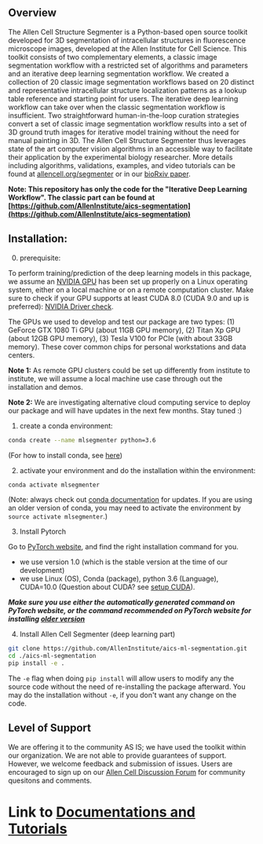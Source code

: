 ## Overview

The Allen Cell Structure Segmenter is a Python-based open source toolkit developed for 3D segmentation of intracellular structures in fluorescence microscope images, developed at the Allen Institute for Cell Science. This toolkit consists of two complementary elements, a classic image segmentation workflow with a restricted set of algorithms and parameters and an iterative deep learning segmentation workflow. We created a collection of 20 classic image segmentation workflows based on 20 distinct and representative intracellular structure localization patterns as a lookup table reference and starting point for users. The iterative deep learning workflow can take over when the classic segmentation workflow is insufficient. Two straightforward human-in-the-loop curation strategies convert a set of classic image segmentation workflow results into a set of 3D ground truth images for iterative model training without the need for manual painting in 3D. The Allen Cell Structure Segmenter thus leverages state of the art computer vision algorithms in an accessible way to facilitate their application by the experimental biology researcher. More details including algorithms, validations, examples, and video tutorials can be found at [allencell.org/segmenter](allencell.org/segmenter) or in our [bioRxiv paper](https://www.biorxiv.org/content/10.1101/491035v1).

**Note: This repository has only the code for the "Iterative Deep Learning Workflow". The classic part can be found at [https://github.com/AllenInstitute/aics-segmentation](https://github.com/AllenInstitute/aics-segmentation)**

## Installation:

0. prerequisite:

To perform training/prediction of the deep learning models in this package, we assume an [NVIDIA GPU](https://www.nvidia.com/en-us/deep-learning-ai/developer/) has been set up properly on a Linux operating system, either on a local machine or on a remote computation cluster. Make sure to check if your GPU supports at least CUDA 8.0 (CUDA 9.0 and up is preferred): [NVIDIA Driver check](https://www.nvidia.com/Download/index.aspx?lang=en-us).

The GPUs we used to develop and test our package are two types: (1) GeForce GTX 1080 Ti GPU (about 11GB GPU memory), (2) Titan Xp GPU (about 12GB GPU memory), (3) Tesla V100 for PCIe (with about 33GB memory). These cover common chips for personal workstations and data centers.

**Note 1:** As remote GPU clusters could be set up differently from institute to institute, we will assume a local machine use case through out the installation and demos.

**Note 2:** We are investigating alternative cloud computing service to deploy our package and will have updates in the next few months. Stay tuned :)  


1. create a conda environment: 

```bash
conda create --name mlsegmenter python=3.6
```

(For how to install conda, see [here](https://docs.conda.io/projects/conda/en/latest/user-guide/install/index.html#installing-conda-on-a-system-that-has-other-python-installations-or-packages))

2. activate your environment and do the installation within the environment:

```bash 
conda activate mlsegmenter 
```

(Note: always check out [conda documentation](https://docs.conda.io/projects/conda/en/latest/user-guide/tasks/manage-environments.html#activating-an-environment) for updates. If you are using an older version of conda, you may need to activate the environment by `source activate mlsegmenter`.)

3. Install Pytorch

Go to [PyTorch website](https://pytorch.org/get-started/locally/), and find the right installation command for you. 

* we use version 1.0 (which is the stable version at the time of our development)
* we use Linux (OS), Conda (package), python 3.6 (Language), CUDA=10.0 (Question about CUDA? see [setup CUDA](./docs/check_cuda.md)). 

***Make sure you use either the automatically generated command on PyTorch website, or the command recommended on PyTorch website for installing [older version](https://pytorch.org/get-started/previous-versions/)***



4. Install Allen Cell Segmenter (deep learning part)

```bash
git clone https://github.com/AllenInstitute/aics-ml-segmentation.git
cd ./aics-ml-segmentation
pip install -e .
```

The `-e` flag when doing `pip install` will allow users to modify any the source code without the need of re-installing the package afterward. You may do the installation without `-e`, if you don't want any change on the code.

## Level of Support
We are offering it to the community AS IS; we have used the toolkit within our organization. We are not able to provide guarantees of support. However, we welcome feedback and submission of issues. Users are encouraged to sign up on our [Allen Cell Discussion Forum](https://forum.allencell.org/) for community quesitons and comments.


# Link to [Documentations and Tutorials](./docs/overview.md)